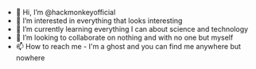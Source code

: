 - 👋 Hi, I’m @hackmonkeyofficial
- 👀 I’m interested in everything that looks interesting
- 🌱 I’m currently learning everything I can about science and technology
- 💞️ I’m looking to collaborate on nothing and with no one but myself
- 📫 How to reach me - I'm a ghost and you can find me anywhere but nowhere

<!---
hackmonkeyofficial/hackmonkeyofficial is a ✨ special ✨ repository because its `README.md` (this file) appears on your GitHub profile.
You can click the Preview link to take a look at your changes.
--->

